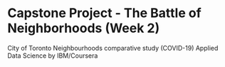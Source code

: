 # Capstone Project - The Battle of Neighborhoods (Week 2)
City of Toronto Neighbourhoods comparative study (COVID-19)
Applied Data Science by IBM/Coursera

